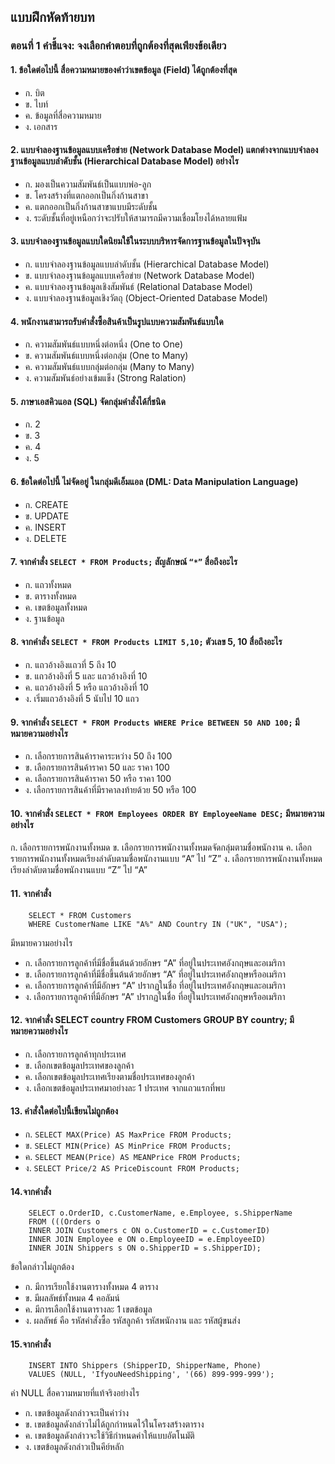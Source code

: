 ## แบบฝึกหัดท้ายบท
### ตอนที่ 1 คำชี้แจง: จงเลือกคำตอบที่ถูกต้องที่สุดเพียงข้อเดียว
#### 1. ข้อใดต่อไปนี้ สื่อความหมายของคำว่าเขตข้อมูล (Field) ได้ถูกต้องที่สุด
* ก. บิต					
* ข. ไบท์
* ค. ข้อมูลที่สื่อความหมาย		
* ง. เอกสาร
#### 2.	แบบจำลองฐานข้อมูลแบบเครือข่าย (Network Database Model) แตกต่างจากแบบจำลองฐานข้อมูลแบบลำดับชั้น (Hierarchical Database Model) อย่างไร
* ก. มองเป็นความสัมพันธ์เป็นแบบพ่อ-ลูก
* ข. โครงสร้างที่แตกออกเป็นกิ่งก้านสาขา
* ค. แตกออกเป็นกิ่งก้านสาขาแบบมีระดับชั้น				
* ง. ระดับชั้นที่อยู่เหนือกว่าจะปรับให้สามารถมีความเชื่อมโยงได้หลายแฟ้ม
#### 3.	แบบจำลองฐานข้อมูลแบบใดนิยมใช้ในระบบบริหารจัดการฐานข้อมูลในปัจจุบัน
* ก. แบบจำลองฐานข้อมูลแบบลำดับชั้น (Hierarchical Database Model)
* ข. แบบจำลองฐานข้อมูลแบบเครือข่าย (Network Database Model)
* ค. แบบจำลองฐานข้อมูลเชิงสัมพันธ์ (Relational Database Model)		
* ง. แบบจำลองฐานข้อมูลเชิงวัตถุ (Object-Oriented Database Model)
#### 4.	พนักงานสามารถรับคำสั่งซื้อสินค้าเป็นรูปแบบความสัมพันธ์แบบใด
* ก. ความสัมพันธ์แบบหนึ่งต่อหนึ่ง (One to One)
* ข. ความสัมพันธ์แบบหนึ่งต่อกลุ่ม (One to Many)
* ค. ความสัมพันธ์แบบกลุ่มต่อกลุ่ม (Many to Many)		
* ง. ความสัมพันธ์อย่างเข้มแข็ง (Strong Ralation)
#### 5.	ภาษาเอสคิวแอล (SQL) จัดกลุ่มคำสั่งได้กี่ชนิด
* ก.  2					
* ข.  3
* ค.  4					
* ง.  5
#### 6.	ข้อใดต่อไปนี้ ไม่จัดอยู่ ในกลุ่มดีเอ็มแอล (DML: Data Manipulation Language)
* ก. CREATE				
* ข. UPDATE
* ค. INSERT			
* ง. DELETE
#### 7.	จากคำสั่ง ```SELECT * FROM Products;``` สัญลักษณ์ ```“*”``` สื่อถึงอะไร
* ก. แถวทั้งหมด				
* ข. ตารางทั้งหมด
* ค. เขตข้อมูลทั้งหมด			
* ง. ฐานข้อมูล
#### 8.	จากคำสั่ง ```SELECT * FROM Products LIMIT 5,10;``` ตัวเลข 5, 10 สื่อถึงอะไร
* ก. แถวอ้างอิงแถวที่ 5 ถึง 10		
* ข. แถวอ้างอิงที่ 5 และ แถวอ้างอิงที่ 10
* ค. แถวอ้างอิงที่ 5 หรือ แถวอ้างอิงที่ 10	
* ง. เริ่มแถวอ้างอิงที่ 5 นับไป 10 แถว
#### 9.	จากคำสั่ง ```SELECT * FROM Products WHERE Price BETWEEN 50 AND 100;``` มีหมายความอย่างไร
* ก. เลือกรายการสินค้าราคาระหว่าง 50 ถึง 100
* ข. เลือกรายการสินค้าราคา 50 และ ราคา 100
* ค. เลือกรายการสินค้าราคา 50 หรือ ราคา 100
* ง. เลือกรายการสินค้าที่มีราคาลงท้ายด้วย 50 หรือ 100
#### 10. จากคำสั่ง ```SELECT * FROM Employees ORDER BY EmployeeName DESC;``` มีหมายความอย่างไร
ก.  เลือกรายการพนักงานทั้งหมด
ข.  เลือกรายการพนักงานทั้งหมดจัดกลุ่มตามชื่อพนักงาน
	ค.  เลือกรายการพนักงานทั้งหมดเรียงลำดับตามชื่อพนักงานแบบ “A” ไป “Z”
ง.  เลือกรายการพนักงานทั้งหมดเรียงลำดับตามชื่อพนักงานแบบ “Z” ไป “A”
#### 11. จากคำสั่ง 
```
	SELECT * FROM Customers 
	WHERE CustomerName LIKE "A%" AND Country IN ("UK", "USA");
```
มีหมายความอย่างไร
* ก. เลือกรายการลูกค้าที่มีชื่อขึ้นต้นด้วยอักษร “A” ที่อยู่ในประเทศอังกฤษและอเมริกา
* ข. เลือกรายการลูกค้าที่มีชื่อขึ้นต้นด้วยอักษร “A” ที่อยู่ในประเทศอังกฤษหรืออเมริกา
* ค. เลือกรายการลูกค้าที่มีอักษร “A” ปรากฏในชื่อ ที่อยู่ในประเทศอังกฤษและอเมริกา
* ง. เลือกรายการลูกค้าที่มีอักษร “A” ปรากฏในชื่อ ที่อยู่ในประเทศอังกฤษหรืออเมริกา
#### 12. จากคำสั่ง SELECT country FROM Customers GROUP BY country; มีหมายความอย่างไร
* ก. เลือกรายการลูกค้าทุกประเทศ
* ข. เลือกเขตข้อมูลประเทศของลูกค้า
* ค. เลือกเขตข้อมูลประเทศเรียงตามชื่อประเทศของลูกค้า
* ง. เลือกเขตข้อมูลประเทศมาอย่างละ 1 ประเทศ จากแถวแรกที่พบ
#### 13. คำสั่งใดต่อไปนี้เขียนไม่ถูกต้อง
* ก. ```SELECT MAX(Price) AS MaxPrice FROM Products;```
* ข. ```SELECT MIN(Price) AS MinPrice FROM Products;```
* ค. ```SELECT MEAN(Price) AS MEANPrice FROM Products;```
* ง. ```SELECT Price/2 AS PriceDiscount FROM Products;```
#### 14.จากคำสั่ง 
```
    SELECT o.OrderID, c.CustomerName, e.Employee, s.ShipperName
    FROM (((Orders o
    INNER JOIN Customers c ON o.CustomerID = c.CustomerID)
	INNER JOIN Employee e ON o.EmployeeID = e.EmployeeID)
	INNER JOIN Shippers s ON o.ShipperID = s.ShipperID);
```
ข้อใดกล่าวไม่ถูกต้อง
* ก. มีการเรียกใช้งานตารางทั้งหมด 4 ตาราง
* ข. มีผลลัพธ์ทั้งหมด 4 คอลัมน์
* ค. มีการเลือกใช้งานตารางละ 1 เขตข้อมูล
* ง. ผลลัพธ์ คือ รหัสคำสั่งซื้อ รหัสลูกค้า รหัสพนักงาน และ รหัสผู้ขนส่ง 
#### 15.จากคำสั่ง 
```
    INSERT INTO Shippers (ShipperID, ShipperName, Phone)
	VALUES (NULL, 'IfyouNeedShipping', '(66) 899-999-999');
```
ค่า NULL สื่อความหมายที่แท้จริงอย่างไร
* ก. เขตข้อมูลดังกล่าวจะเป็นค่าว่าง
* ข. เขตข้อมูลดังกล่าวไม่ได้ถูกกำหนดไว้ในโครงสร้างตาราง
* ค. เขตข้อมูลดังกล่าวจะใช้วิธีกำหนดค่าให้แบบอัตโนมัติ
* ง. เขตข้อมูลดังกล่าวเป็นคีย์หลัก